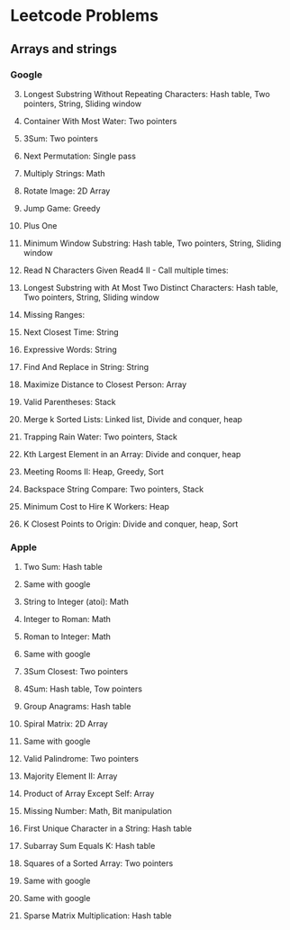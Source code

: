 # Leetcode Problems
## Arrays and strings
### Google
3. Longest Substring Without Repeating Characters: Hash table, Two pointers, String, Sliding window

11. Container With Most Water: Two pointers

15. 3Sum: Two pointers

31. Next Permutation: Single pass

43. Multiply Strings: Math

48. Rotate Image: 2D Array

55. Jump Game: Greedy

66. Plus One

76. Minimum Window Substring: Hash table, Two pointers, String, Sliding window

158. Read N Characters Given Read4 II - Call multiple times: 

159. Longest Substring with At Most Two Distinct Characters: Hash table, Two pointers, String, Sliding window

163. Missing Ranges: 

681. Next Closest Time: String

809. Expressive Words: String

833. Find And Replace in String: String

849. Maximize Distance to Closest Person: Array

20. Valid Parentheses: Stack

23. Merge k Sorted Lists: Linked list, Divide and conquer, heap

42. Trapping Rain Water: Two pointers, Stack

215. Kth Largest Element in an Array: Divide and conquer, heap

253. Meeting Rooms II: Heap, Greedy, Sort

844. Backspace String Compare: Two pointers, Stack

857. Minimum Cost to Hire K Workers: Heap

973. K Closest Points to Origin: Divide and conquer, heap, Sort

### Apple
1. Two Sum: Hash table

3. Same with google

8. String to Integer (atoi): Math

12. Integer to Roman: Math

13. Roman to Integer: Math

15. Same with google

16. 3Sum Closest: Two pointers

18. 4Sum: Hash table, Tow pointers

49. Group Anagrams: Hash table

54. Spiral Matrix: 2D Array

76. Same with google

125. Valid Palindrome: Two pointers

229. Majority Element II: Array

238. Product of Array Except Self: Array

268. Missing Number: Math, Bit manipulation

387. First Unique Character in a String: Hash table

560. Subarray Sum Equals K: Hash table

977. Squares of a Sorted Array: Two pointers

20. Same with google

42. Same with google

311. Sparse Matrix Multiplication: Hash table





